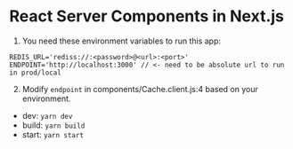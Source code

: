 # React Server Components in Next.js

1. You need these environment variables to run this app:

```
REDIS_URL='rediss://:<password>@<url>:<port>'
ENDPOINT='http://localhost:3000' // <- need to be absolute url to run in prod/local
```

2. Modify `endpoint` in components/Cache.client.js:4 based on your environment.

- dev: `yarn dev`
- build: `yarn build`
- start: `yarn start`
